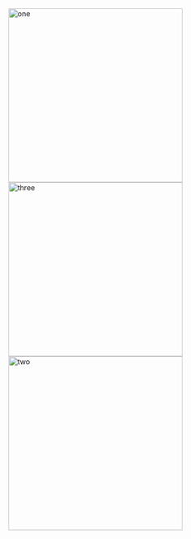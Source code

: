 <img width="344" alt="one" src="https://user-images.githubusercontent.com/49156359/138934141-44d1395a-4e5b-4f4f-8981-be2d7c0708b9.png">
<img width="344" alt="three" src="https://user-images.githubusercontent.com/49156359/138934164-920193e2-63b3-44de-86e7-174ca4140554.png">
<img width="344" alt="two" src="https://user-images.githubusercontent.com/49156359/138934173-361c8580-18fd-4618-a1df-c9f2d304097b.png">
